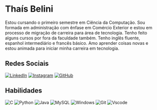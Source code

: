 # **Thaís Belini**

Estou cursando o primeiro semestre em Ciência da Computação. Sou formada em administração com ênfase em Comércio Exterior e estou em processo de migração de carreira para área de tecnologia. Tenho feito alguns cursos por fora da faculdade também. Tenho inglês fluente, espanhol intermediário e francês básico. Amo aprender coisas novas e estou animada para iniciar minha carreira em tecnologia.

## Redes Sociais
[![LinkedIn](https://img.shields.io/badge/LinkedIn-0077B5?style=for-the-badge&logo=linkedin&logoColor=white)](https://www.linkedin.com/in/thabelini/) 
[![Instagram](https://img.shields.io/badge/-Instagram-%23E4405F?style=for-the-badge&logo=instagram&logoColor=white)](https://www.instagram.com/thabelini/)
[![GitHub](https://img.shields.io/badge/GitHub-100000?style=for-the-badge&logo=github&logoColor=white)](https://github.com/thabelini)

## Habilidades

![C](https://img.shields.io/badge/C-00599C?style=for-the-badge&logo=c&logoColor=white)
![Python](https://img.shields.io/badge/python-3670A0?style=for-the-badge&logo=python&logoColor=ffdd54)
![Java](https://img.shields.io/badge/java-%23ED8B00.svg?style=for-the-badge&logo=openjdk&logoColor=white)
![MySQL](https://img.shields.io/badge/MySQL-00000F?style=for-the-badge&logo=mysql&logoColor=white)
![Windows](https://img.shields.io/badge/Windows-000?style=for-the-badge&logo=windows&logoColor=2CA5E0)
![Git](https://img.shields.io/badge/GIT-E44C30?style=for-the-badge&logo=git&logoColor=white)
![Vscode](https://img.shields.io/badge/Vscode-007ACC?style=for-the-badge&logo=visual-studio-code&logoColor=white)
